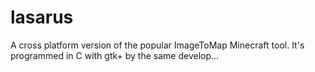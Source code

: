 # lasarus
A cross platform version of the popular ImageToMap Minecraft tool. It's programmed in C with gtk+ by the same develop…
